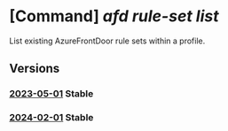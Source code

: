 # [Command] _afd rule-set list_

List existing AzureFrontDoor rule sets within a profile.

## Versions

### [2023-05-01](/Resources/mgmt-plane/L3N1YnNjcmlwdGlvbnMve30vcmVzb3VyY2Vncm91cHMve30vcHJvdmlkZXJzL21pY3Jvc29mdC5jZG4vcHJvZmlsZXMve30vcnVsZXNldHM=/2023-05-01.xml) **Stable**

<!-- mgmt-plane /subscriptions/{}/resourcegroups/{}/providers/microsoft.cdn/profiles/{}/rulesets 2023-05-01 -->

### [2024-02-01](/Resources/mgmt-plane/L3N1YnNjcmlwdGlvbnMve30vcmVzb3VyY2Vncm91cHMve30vcHJvdmlkZXJzL21pY3Jvc29mdC5jZG4vcHJvZmlsZXMve30vcnVsZXNldHM=/2024-02-01.xml) **Stable**

<!-- mgmt-plane /subscriptions/{}/resourcegroups/{}/providers/microsoft.cdn/profiles/{}/rulesets 2024-02-01 -->
